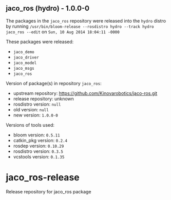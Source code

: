 ## jaco_ros (hydro) - 1.0.0-0

The packages in the `jaco_ros` repository were released into the `hydro` distro by running `/usr/bin/bloom-release --rosdistro hydro --track hydro jaco_ros --edit` on `Sun, 10 Aug 2014 18:04:11 -0000`

These packages were released:
- `jaco_demo`
- `jaco_driver`
- `jaco_model`
- `jaco_msgs`
- `jaco_ros`

Version of package(s) in repository `jaco_ros`:
- upstream repository: https://github.com/Kinovarobotics/jaco-ros.git
- release repository: unknown
- rosdistro version: `null`
- old version: `null`
- new version: `1.0.0-0`

Versions of tools used:
- bloom version: `0.5.11`
- catkin_pkg version: `0.2.4`
- rosdep version: `0.10.29`
- rosdistro version: `0.3.5`
- vcstools version: `0.1.35`


jaco_ros-release
================

Release repository for jaco_ros package

